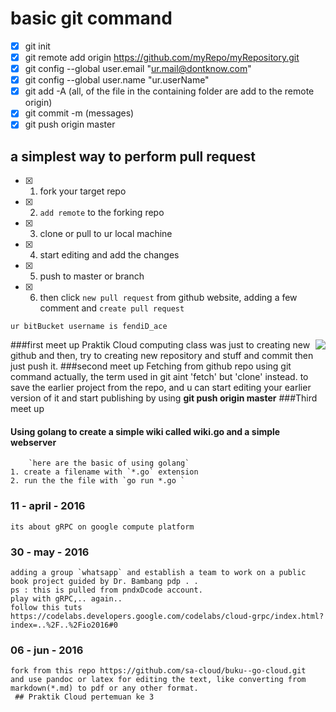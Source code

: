 # basic git command 
- [x] git init
- [x] git remote add origin https://github.com/myRepo/myRepository.git
- [x] git config --global user.email "ur.mail@dontknow.com"
- [x] git config --global user.name "ur.userName"
- [x] git add -A (all, of the file in the containing folder are add to the remote origin)
- [x] git commit -m (messages)
- [x] git push origin master 

 ##  a simplest way to perform pull request
- [x]    1. fork your target repo
- [x]    2. `add remote` to the forking repo 
- [x]    3. clone or pull to ur local machine
- [x]    4. start editing and add the changes
- [x]    5. push to master or branch
- [x]	 6. then click `new pull request` from github website, adding a few comment and `create pull request`
	
`ur bitBucket username is fendiD_ace`

<!-- ![the Jokerr](http://www.imgbase.info/images/safe-wallpapers/tv_movies/batman/45406_batman_joker.jpg) -->
<img style="float: right;" src="https://encrypted-tbn1.gstatic.com/images?q=tbn:ANd9GcQwXbaazFZW0v_gtoFkZelVZ8mUkUVKOZwMJep0jtZds_8XLK1n">
<!-- align="right" height="600" width="400"  -->


###first meet up Praktik Cloud computing class
		was just to creating new github
		and then, try to creating new repository and stuff
		and commit then just push it.
###second meet up 
		Fetching from github repo using git command
		actually, the term used in git aint 'fetch' but 'clone' instead.
			to save the earlier project from the repo, and u can start
			editing your earlier version of it and start publishing
			by using **git push origin master**
###Third meet up
#### Using golang to create a simple wiki called wiki.go and a simple webserver
		`here are the basic of using golang`
	1. create a filename with `*.go` extension
	2. run the the file with `go run *.go `
### 11 - april - 2016
	its about gRPC on google compute platform
### 30 - may - 2016
	adding a group `whatsapp` and establish a team to work on a public book project guided by Dr. Bambang pdp . .
	ps : this is pulled from pndxDcode account.
	play with gRPC,.. again.. 
	follow this tuts https://codelabs.developers.google.com/codelabs/cloud-grpc/index.html?index=..%2F..%2Fio2016#0
### 06 - jun - 2016
	fork from this repo https://github.com/sa-cloud/buku--go-cloud.git 
	and use pandoc or latex for editing the text, like converting from markdown(*.md) to pdf or any other format.
	 ## Praktik Cloud pertemuan ke 3

